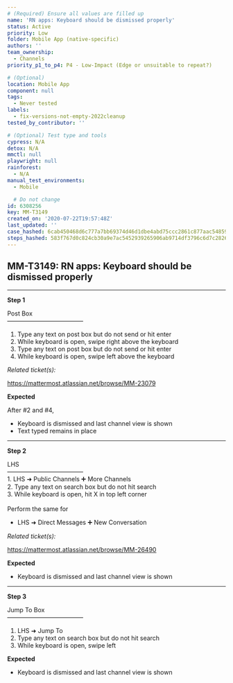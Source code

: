 ```yaml
---
# (Required) Ensure all values are filled up
name: 'RN apps: Keyboard should be dismissed properly'
status: Active
priority: Low
folder: Mobile App (native-specific)
authors: ''
team_ownership:
  - Channels
priority_p1_to_p4: P4 - Low-Impact (Edge or unsuitable to repeat?)

# (Optional)
location: Mobile App
component: null
tags:
  - Never tested
labels:
  - fix-versions-not-empty-2022cleanup
tested_by_contributor: ''

# (Optional) Test type and tools
cypress: N/A
detox: N/A
mmctl: null
playwright: null
rainforest:
  - N/A
manual_test_environments:
  - Mobile

  # Do not change
id: 6308256
key: MM-T3149
created_on: '2020-07-22T19:57:48Z'
last_updated: ''
case_hashed: 6cab450468d6c777a7bb69374d46d1dbe4abd75ccc2861c877aac54859454b5fad3de12a12f2a38f8eb5678e1b19dc83
steps_hashed: 583f767d0c824cb30a9e7ac5452939265906ab9714df3796c6d7c282630d6f1131cdb1eff2a48bd75982a41fceb24dd3
---
```


<!-- (Auto-generated) Based on frontmatter's "key" and "name" -->

## MM-T3149: RN apps: Keyboard should be dismissed properly

---

**Step 1**

Post Box\
–––––––––––––––––––––––––

1. Type any text on post box but do not send or hit enter
2. While keyboard is open, swipe right above the keyboard
3. Type any text on post box but do not send or hit enter
4. While keyboard is open, swipe left above the keyboard

_Related ticket(s):_

<https://mattermost.atlassian.net/browse/MM-23079>

**Expected**

After #2 and #4,

- Keyboard is dismissed and last channel view is shown
- Text typed remains in place

---

**Step 2**

LHS\
–––––––––––––––––––––––––\
1\. LHS ➜ Public Channels ➕ More Channels\
2\. Type any text on search box but do not hit search\
3\. While keyboard is open, hit X in top left corner\
\
Perform the same for

- LHS ➜ Direct Messages ➕ New Conversation

_Related ticket(s):_

<https://mattermost.atlassian.net/browse/MM-26490>

**Expected**

- Keyboard is dismissed and last channel view is shown

---

**Step 3**

Jump To Box\
–––––––––––––––––––––––––

1. LHS ➜ Jump To
2. Type any text on search box but do not hit search
3. While keyboard is open, swipe left

**Expected**

- Keyboard is dismissed and last channel view is shown
